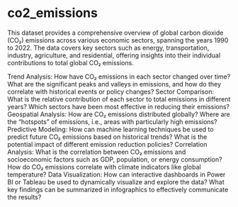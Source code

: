 # co2_emissions

This dataset provides a comprehensive overview of global carbon dioxide (CO₂) emissions across various economic sectors, spanning the years 1990 to 2022. The data covers key sectors such as energy, transportation, industry, agriculture, and residential, offering insights into their individual contributions to total global CO₂ emissions.

Trend Analysis:
How have CO₂ emissions in each sector changed over time?
What are the significant peaks and valleys in emissions, and how do they correlate with historical events or policy changes?
Sector Comparison:
What is the relative contribution of each sector to total emissions in different years?
Which sectors have been most effective in reducing their emissions?
Geospatial Analysis:
How are CO₂ emissions distributed globally?
Where are the “hotspots” of emissions, i.e., areas with particularly high emissions?
Predictive Modeling:
How can machine learning techniques be used to predict future CO₂ emissions based on historical trends?
What is the potential impact of different emission reduction policies?
Correlation Analysis:
What is the correlation between CO₂ emissions and socioeconomic factors such as GDP, population, or energy consumption?
How do CO₂ emissions correlate with climate indicators like global temperature?
Data Visualization:
How can interactive dashboards in Power BI or Tableau be used to dynamically visualize and explore the data?
What key findings can be summarized in infographics to effectively communicate the results?